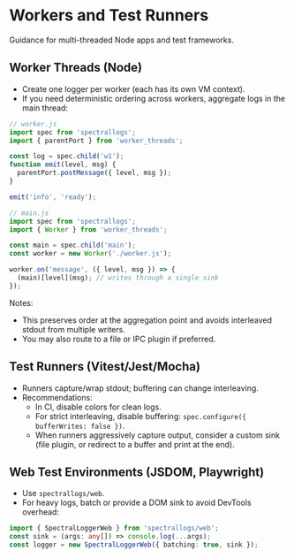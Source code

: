 # Workers and Test Runners

Guidance for multi-threaded Node apps and test frameworks.

## Worker Threads (Node)

- Create one logger per worker (each has its own VM context).
- If you need deterministic ordering across workers, aggregate logs in the main thread:

```ts
// worker.js
import spec from 'spectrallogs';
import { parentPort } from 'worker_threads';

const log = spec.child('w1');
function emit(level, msg) {
  parentPort.postMessage({ level, msg });
}

emit('info', 'ready');
```

```ts
// main.js
import spec from 'spectrallogs';
import { Worker } from 'worker_threads';

const main = spec.child('main');
const worker = new Worker('./worker.js');

worker.on('message', ({ level, msg }) => {
  (main)[level](msg); // writes through a single sink
});
```

Notes:
- This preserves order at the aggregation point and avoids interleaved stdout from multiple writers.
- You may also route to a file or IPC plugin if preferred.

## Test Runners (Vitest/Jest/Mocha)

- Runners capture/wrap stdout; buffering can change interleaving.
- Recommendations:
  - In CI, disable colors for clean logs.
  - For strict interleaving, disable buffering: `spec.configure({ bufferWrites: false })`.
  - When runners aggressively capture output, consider a custom sink (file plugin, or redirect to a buffer and print at the end).

## Web Test Environments (JSDOM, Playwright)

- Use `spectrallogs/web`.
- For heavy logs, batch or provide a DOM sink to avoid DevTools overhead:

```ts
import { SpectralLoggerWeb } from 'spectrallogs/web';
const sink = (args: any[]) => console.log(...args);
const logger = new SpectralLoggerWeb({ batching: true, sink });
```

